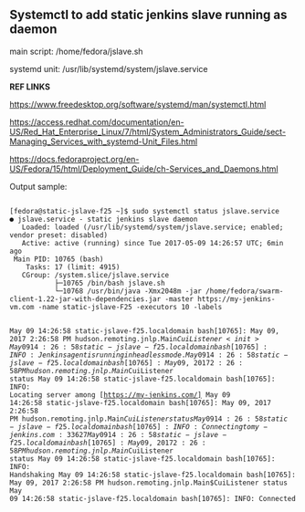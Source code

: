 Systemctl to add static jenkins slave running as daemon
-------------------------------------------------------

main script: /home/fedora/jslave.sh

systemd unit: /usr/lib/systemd/system/jslave.service

**REF LINKS**

https://www.freedesktop.org/software/systemd/man/systemctl.html

https://access.redhat.com/documentation/en-US/Red_Hat_Enterprise_Linux/7/html/System_Administrators_Guide/sect-Managing_Services_with_systemd-Unit_Files.html

https://docs.fedoraproject.org/en-US/Fedora/15/html/Deployment_Guide/ch-Services_and_Daemons.html


Output sample:

<code>
[fedora@static-jslave-f25 ~]$ sudo systemctl status jslave.service
● jslave.service - static jenkins slave daemon
   Loaded: loaded (/usr/lib/systemd/system/jslave.service; enabled; vendor preset: disabled)
   Active: active (running) since Tue 2017-05-09 14:26:57 UTC; 6min ago
 Main PID: 10765 (bash)
    Tasks: 17 (limit: 4915)
   CGroup: /system.slice/jslave.service
           ├─10765 /bin/bash jslave.sh
           └─10768 /usr/bin/java -Xmx2048m -jar /home/fedora/swarm-client-1.22-jar-with-dependencies.jar -master https://my-jenkins-vm.com -name static-jslave-F25 -executors 10 -labels

May 09 14:26:58 static-jslave-f25.localdomain bash[10765]: May 09, 2017 2:26:58 PM hudson.remoting.jnlp.Main$CuiListener <init>
May 09 14:26:58 static-jslave-f25.localdomain bash[10765]: INFO: Jenkins agent is running in headless mode.
May 09 14:26:58 static-jslave-f25.localdomain bash[10765]: May 09, 2017 2:26:58 PM hudson.remoting.jnlp.Main$CuiListener status
May 09 14:26:58 static-jslave-f25.localdomain bash[10765]: INFO: Locating server among [https://my-jenkins.com/]
May 09 14:26:58 static-jslave-f25.localdomain bash[10765]: May 09, 2017 2:26:58 PM hudson.remoting.jnlp.Main$CuiListener status
May 09 14:26:58 static-jslave-f25.localdomain bash[10765]: INFO: Connecting to my-jenkins.com:33627
May 09 14:26:58 static-jslave-f25.localdomain bash[10765]: May 09, 2017 2:26:58 PM hudson.remoting.jnlp.Main$CuiListener status
May 09 14:26:58 static-jslave-f25.localdomain bash[10765]: INFO: Handshaking
May 09 14:26:58 static-jslave-f25.localdomain bash[10765]: May 09, 2017 2:26:58 PM hudson.remoting.jnlp.Main$CuiListener status
May 09 14:26:58 static-jslave-f25.localdomain bash[10765]: INFO: Connected
</code>
